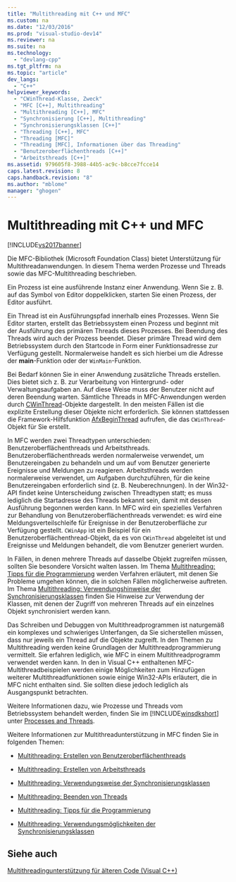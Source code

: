 ```yaml
---
title: "Multithreading mit C++ und MFC"
ms.custom: na
ms.date: "12/03/2016"
ms.prod: "visual-studio-dev14"
ms.reviewer: na
ms.suite: na
ms.technology: 
  - "devlang-cpp"
ms.tgt_pltfrm: na
ms.topic: "article"
dev_langs: 
  - "C++"
helpviewer_keywords: 
  - "CWinThread-Klasse, Zweck"
  - "MFC [C++], Multithreading"
  - "Multithreading [C++], MFC"
  - "Synchronisierung [C++], Multithreading"
  - "Synchronisierungsklassen [C++]"
  - "Threading [C++], MFC"
  - "Threading [MFC]"
  - "Threading [MFC], Informationen über das Threading"
  - "Benutzeroberflächenthreads [C++]"
  - "Arbeitsthreads [C++]"
ms.assetid: 979605f8-3988-44b5-ac9c-b8cce7fcce14
caps.latest.revision: 8
caps.handback.revision: "8"
ms.author: "mblome"
manager: "ghogen"
---
```

# Multithreading mit C++ und MFC
[!INCLUDE[vs2017banner](../../assembler/inline/includes/vs2017banner.md)]

Die MFC\-Bibliothek \(Microsoft Foundation Class\) bietet Unterstützung für Multithreadanwendungen.  In diesem Thema werden Prozesse und Threads sowie das MFC\-Multithreading beschrieben.  
  
 Ein Prozess ist eine ausführende Instanz einer Anwendung.  Wenn Sie z. B. auf das Symbol von Editor doppelklicken, starten Sie einen Prozess, der Editor ausführt.  
  
 Ein Thread ist ein Ausführungspfad innerhalb eines Prozesses.  Wenn Sie Editor starten, erstellt das Betriebssystem einen Prozess und beginnt mit der Ausführung des primären Threads dieses Prozesses.  Bei Beendung des Threads wird auch der Prozess beendet.  Dieser primäre Thread wird dem Betriebssystem durch den Startcode in Form einer Funktionsadresse zur Verfügung gestellt.  Normalerweise handelt es sich hierbei um die Adresse der **main**\-Funktion oder der `WinMain`\-Funktion.  
  
 Bei Bedarf können Sie in einer Anwendung zusätzliche Threads erstellen.  Dies bietet sich z. B. zur Verarbeitung von Hintergrund\- oder Verwaltungsaufgaben an. Auf diese Weise muss der Benutzer nicht auf deren Beendung warten.  Sämtliche Threads in MFC\-Anwendungen werden durch [CWinThread](../../mfc/reference/cwinthread-class.md)\-Objekte dargestellt.  In den meisten Fällen ist die explizite Erstellung dieser Objekte nicht erforderlich. Sie können stattdessen die Framework\-Hilfsfunktion [AfxBeginThread](../Topic/AfxBeginThread.md) aufrufen, die das `CWinThread`\-Objekt für Sie erstellt.  
  
 In MFC werden zwei Threadtypen unterschieden: Benutzeroberflächenthreads und Arbeitsthreads.  Benutzeroberflächenthreads werden normalerweise verwendet, um Benutzereingaben zu behandeln und um auf vom Benutzer generierte Ereignisse und Meldungen zu reagieren.  Arbeitsthreads werden normalerweise verwendet, um Aufgaben durchzuführen, für die keine Benutzereingaben erforderlich sind \(z. B. Neuberechnungen\).  In der Win32\-API findet keine Unterscheidung zwischen Threadtypen statt; es muss lediglich die Startadresse des Threads bekannt sein, damit mit dessen Ausführung begonnen werden kann.  In MFC wird ein spezielles Verfahren zur Behandlung von Benutzeroberflächenthreads verwendet: es wird eine Meldungsverteilschleife für Ereignisse in der Benutzeroberfläche zur Verfügung gestellt.  `CWinApp` ist ein Beispiel für ein Benutzeroberflächenthread\-Objekt, da es von `CWinThread` abgeleitet ist und Ereignisse und Meldungen behandelt, die vom Benutzer generiert wurden.  
  
 In Fällen, in denen mehrere Threads auf dasselbe Objekt zugreifen müssen, sollten Sie besondere Vorsicht walten lassen.  Im Thema [Multithreading: Tipps für die Programmierung](../../parallel/multithreading-programming-tips.md) werden Verfahren erläutert, mit denen Sie Probleme umgehen können, die in solchen Fällen möglicherweise auftreten.  Im Thema [Multithreading: Verwendungshinweise der Synchronisierungsklassen](../../parallel/multithreading-how-to-use-the-synchronization-classes.md) finden Sie Hinweise zur Verwendung der Klassen, mit denen der Zugriff von mehreren Threads auf ein einzelnes Objekt synchronisiert werden kann.  
  
 Das Schreiben und Debuggen von Multithreadprogrammen ist naturgemäß ein komplexes und schwieriges Unterfangen, da Sie sicherstellen müssen, dass nur jeweils ein Thread auf die Objekte zugreift.  In den Themen zu Multithreading werden keine Grundlagen der Multithreadprogrammierung vermittelt. Sie erfahren lediglich, wie MFC in einem Multithreadprogramm verwendet werden kann.  In den in Visual C\+\+ enthaltenen MFC\-Multithreadbeispielen werden einige Möglichkeiten zum Hinzufügen weiterer Multithreadfunktionen sowie einige Win32\-APIs erläutert, die in MFC nicht enthalten sind. Sie sollten diese jedoch lediglich als Ausgangspunkt betrachten.  
  
 Weitere Informationen dazu, wie Prozesse und Threads vom Betriebssystem behandelt werden, finden Sie im [!INCLUDE[winsdkshort](../../atl/reference/includes/winsdkshort_md.md)] unter [Processes and Threads](http://msdn.microsoft.com/library/windows/desktop/ms684841).  
  
 Weitere Informationen zur Multithreadunterstützung in MFC finden Sie in folgenden Themen:  
  
-   [Multithreading: Erstellen von Benutzeroberflächenthreads](../../parallel/multithreading-creating-user-interface-threads.md)  
  
-   [Multithreading: Erstellen von Arbeitsthreads](../../parallel/multithreading-creating-worker-threads.md)  
  
-   [Multithreading: Verwendungsweise der Synchronisierungsklassen](../../parallel/multithreading-how-to-use-the-synchronization-classes.md)  
  
-   [Multithreading: Beenden von Threads](../../parallel/multithreading-terminating-threads.md)  
  
-   [Multithreading: Tipps für die Programmierung](../../parallel/multithreading-programming-tips.md)  
  
-   [Multithreading: Verwendungsmöglichkeiten der Synchronisierungsklassen](../../parallel/multithreading-when-to-use-the-synchronization-classes.md)  
  
## Siehe auch  
 [Multithreadingunterstützung für älteren Code \(Visual C\+\+\)](../../parallel/multithreading-support-for-older-code-visual-cpp.md)